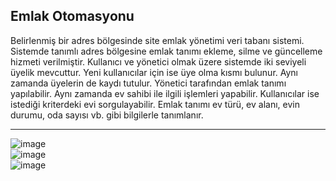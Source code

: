 ## Emlak Otomasyonu
Belirlenmiş bir adres bölgesinde site emlak yönetimi veri tabanı sistemi. Sistemde tanımlı adres bölgesine emlak tanımı ekleme, silme ve güncelleme hizmeti verilmiştir. Kullanıcı ve yönetici olmak üzere sistemde iki seviyeli üyelik mevcuttur. Yeni kullanıcılar için ise üye olma kısmı bulunur. Aynı zamanda üyelerin de kaydı tutulur.
Yönetici tarafından emlak tanımı yapılabilir. Aynı zamanda ev sahibi ile ilgili işlemleri yapabilir. Kullanıcılar ise istediği kriterdeki evi sorgulayabilir.
Emlak tanımı ev türü, ev alanı, evin durumu, oda sayısı vb. gibi bilgilerle tanımlanır. 

---

![image](https://user-images.githubusercontent.com/50299378/110519064-f33fa000-811d-11eb-80d4-1720ae414846.png) <br>
![image](https://user-images.githubusercontent.com/50299378/110519169-0d797e00-811e-11eb-96f2-e9be4d4acfb1.png) <br>
![image](https://user-images.githubusercontent.com/50299378/110519287-2da93d00-811e-11eb-9b66-0590455301a9.png)
